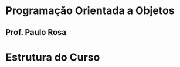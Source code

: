 <!SLIDE section center>
# Programação Orientada a Objetos
## Prof. Paulo Rosa

<!SLIDE subsection>
# Estrutura do Curso

